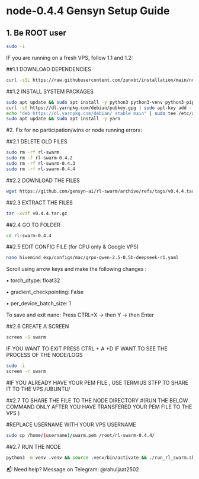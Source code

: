 # node-0.4.4 Gensyn Setup Guide

## 1. Be ROOT user

```bash
sudo -i
```

IF you are running on a fresh VPS, follow 1.1 and 1.2:

##1.1 DOWNLOAD DEPENDENCIES
```bash
curl -sSL https://raw.githubusercontent.com/zunxbt/installation/main/node.sh | bash
```
##1.2 INSTALL SYSTEM PACKAGES
```bash
sudo apt update && sudo apt install -y python3 python3-venv python3-pip curl screen git yarn
curl -sS https://dl.yarnpkg.com/debian/pubkey.gpg | sudo apt-key add -
echo "deb https://dl.yarnpkg.com/debian/ stable main" | sudo tee /etc/apt/sources.list.d/yarn.list
sudo apt update && sudo apt install -y yarn
```
#2. Fix for no participation/wins or node running errors:

##2.1 DELETE OLD FILES
```bash
sudo rm -rf rl-swarm
sudo rm -f rl-swarm-0.4.2
sudo rm -rf rl-swarm-0.4.3
sudo rm -rf rl-swarm-0.4.4
```

##2.2 DOWNLOAD THE FILES
```bash
wget https://github.com/gensyn-ai/rl-swarm/archive/refs/tags/v0.4.4.tar.gz
```
##2.3 EXTRACT THE FILES
```bash
tar -xvzf v0.4.4.tar.gz
```
##2.4 GO TO FOLDER 
```bash
cd rl-swarm-0.4.4
```
##2.5 EDIT CONFIG FILE (for CPU only & Google VPS)
```bash
nano hivemind_exp/configs/mac/grpo-qwen-2.5-0.5b-deepseek-r1.yaml
```
Scroll using arrow keys and make the following changes
:
	
 •	torch_dtype: float32
	
 •	gradient_checkpointing: False
	
 •	per_device_batch_size: 1

To save and exit nano:
Press CTRL+X → then Y → then Enter

##2.6 CREATE A SCREEN 
```bash
screen -S swarm
```
IF YOU WANT TO EXIT PRESS CTRL + A +D 
IF WANT TO SEE THE PROCESS OF THE NODE/LOGS
```bash
sudo -i
screen -r swarm
```

#IF YOU ALREADY HAVE YOUR PEM FILE , USE TERMIUS STFP TO SHARE IT TO THE VPS /UBUNTU/


##2.7 
TO SHARE THE FILE TO THE NODE DIRECTORY 
#(RUN THE BELOW COMMAND  ONLY AFTER YOU HAVE TRANSFERED YOUR PEM FILE TO THE VPS )

#REPLACE USERNAME WITH YOUR VPS USERNAME
```bash
sudo cp /home/(username)/swarm.pem /root/rl-swarm-0.4.4/

```

##2.7 RUN THE NODE
```bash
python3 -m venv .venv && source .venv/bin/activate && ./run_rl_swarm.sh
```
📬 Need help?
Message on Telegram: @rahuljaat2502











